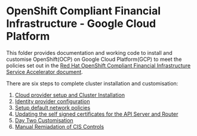 # OpenShift Compliant Financial Infrastructure - Google Cloud Platform

This folder provides documentation and working code to install and customise OpenShift(OCP) on Google Cloud Platform(GCP) to meet the policies set out in the [Red Hat OpenShift Compliant Financial Infrastructure Service Accelerator document](accelerators/kubernetes/ocp/sat_rh_ocp.adoc). 

There are six steps to complete cluster installation and customisation:

1. [Cloud provider setup and Cluster Installation](/accelerators/kubernetes/ocp/gcp/01_cluster_installation/cluster_installation.md)
2. [Identity provider configuration](/accelerators/kubernetes/ocp/gcp/02_htpasswd_identity_provider/htpasswd_implementation.md)
3. [Setup default network policies](/accelerators/kubernetes/ocp/gcp/03_default_network_policy/default_network_policy_implementation.md)
4. [Updating the self signed certificates for the API Server and Router](/accelerators/kubernetes/ocp/gcp/04_replace_api_router_certs/replace_api_router_certs.md)
5. [Day Two Customisation](/accelerators/kubernetes/ocp/gcp/05_day2_customisation/day2_customisation.md)
6. [Manual Remiadation of CIS Controls](/accelerators/kubernetes/ocp/gcp/06_remediation_of_manual_CIS_controls/Remediation_of_manual_CIS_controls.md)


